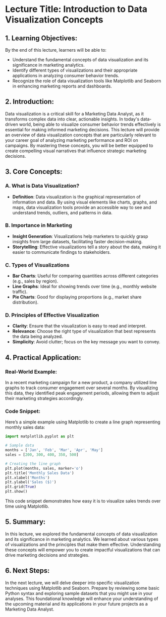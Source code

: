 # Lecture Title: Introduction to Data Visualization Concepts

## 1. Learning Objectives:
By the end of this lecture, learners will be able to:
- Understand the fundamental concepts of data visualization and its significance in marketing analytics.
- Identify different types of visualizations and their appropriate applications in analyzing consumer behavior trends.
- Recognize the role of data visualization tools like Matplotlib and Seaborn in enhancing marketing reports and dashboards.

## 2. Introduction:
Data visualization is a critical skill for a Marketing Data Analyst, as it transforms complex data into clear, actionable insights. In today's data-driven world, being able to visualize consumer behavior trends effectively is essential for making informed marketing decisions. This lecture will provide an overview of data visualization concepts that are particularly relevant to your career goal of analyzing marketing performance and ROI on campaigns. By mastering these concepts, you will be better equipped to create compelling visual narratives that influence strategic marketing decisions.

## 3. Core Concepts:
### A. What is Data Visualization?
- **Definition**: Data visualization is the graphical representation of information and data. By using visual elements like charts, graphs, and maps, data visualization tools provide an accessible way to see and understand trends, outliers, and patterns in data.

### B. Importance in Marketing
- **Insight Generation**: Visualizations help marketers to quickly grasp insights from large datasets, facilitating faster decision-making.
- **Storytelling**: Effective visualizations tell a story about the data, making it easier to communicate findings to stakeholders.

### C. Types of Visualizations
- **Bar Charts**: Useful for comparing quantities across different categories (e.g., sales by region).
- **Line Graphs**: Ideal for showing trends over time (e.g., monthly website traffic).
- **Pie Charts**: Good for displaying proportions (e.g., market share distribution).

### D. Principles of Effective Visualization
- **Clarity**: Ensure that the visualization is easy to read and interpret.
- **Relevance**: Choose the right type of visualization that best represents the data being analyzed.
- **Simplicity**: Avoid clutter; focus on the key message you want to convey.

## 4. Practical Application:
### Real-World Example:
In a recent marketing campaign for a new product, a company utilized line graphs to track consumer engagement over several months. By visualizing this data, they identified peak engagement periods, allowing them to adjust their marketing strategies accordingly.

### Code Snippet:
Here’s a simple example using Matplotlib to create a line graph representing monthly sales data:

```python
import matplotlib.pyplot as plt

# Sample data
months = ['Jan', 'Feb', 'Mar', 'Apr', 'May']
sales = [200, 300, 400, 350, 500]

# Creating the line graph
plt.plot(months, sales, marker='o')
plt.title('Monthly Sales Data')
plt.xlabel('Months')
plt.ylabel('Sales ($)')
plt.grid(True)
plt.show()
```

This code snippet demonstrates how easy it is to visualize sales trends over time using Matplotlib.

## 5. Summary:
In this lecture, we explored the fundamental concepts of data visualization and its significance in marketing analytics. We learned about various types of visualizations and the principles that make them effective. Understanding these concepts will empower you to create impactful visualizations that can drive marketing decisions and strategies.

## 6. Next Steps:
In the next lecture, we will delve deeper into specific visualization techniques using Matplotlib and Seaborn. Prepare by reviewing some basic Python syntax and exploring sample datasets that you might use in your analyses. This foundational knowledge will enhance your understanding of the upcoming material and its applications in your future projects as a Marketing Data Analyst.